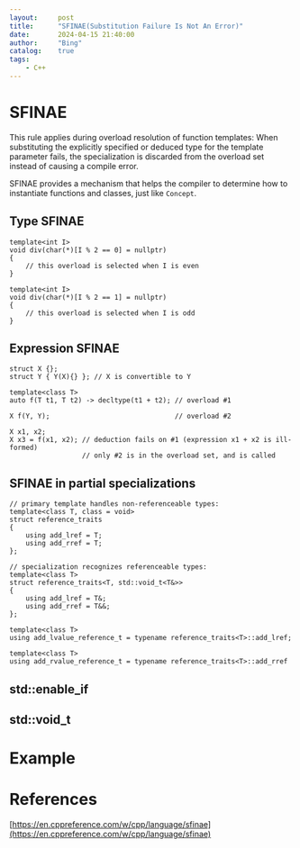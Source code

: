 ```yaml
---
layout:     post
title:      "SFINAE(Substitution Failure Is Not An Error)"
date:       2024-04-15 21:40:00
author:     "Bing"
catalog:    true
tags:
    - C++
---
```


# SFINAE
This rule applies during overload resolution of function templates: When substituting the explicitly specified or deduced type for the template parameter fails, the specialization is discarded from the overload set instead of causing a compile error. 

SFINAE provides a mechanism that helps the compiler to determine how to instantiate functions and classes, just like ``Concept``.

## Type SFINAE
```
template<int I>
void div(char(*)[I % 2 == 0] = nullptr)
{
    // this overload is selected when I is even
}
 
template<int I>
void div(char(*)[I % 2 == 1] = nullptr)
{
    // this overload is selected when I is odd
}
```

## Expression SFINAE
```
struct X {};
struct Y { Y(X){} }; // X is convertible to Y
 
template<class T>
auto f(T t1, T t2) -> decltype(t1 + t2); // overload #1
 
X f(Y, Y);                               // overload #2
 
X x1, x2;
X x3 = f(x1, x2); // deduction fails on #1 (expression x1 + x2 is ill-formed)
                  // only #2 is in the overload set, and is called
```

## SFINAE in partial specializations
```
// primary template handles non-referenceable types:
template<class T, class = void>
struct reference_traits
{
    using add_lref = T;
    using add_rref = T;
};
 
// specialization recognizes referenceable types:
template<class T>
struct reference_traits<T, std::void_t<T&>>
{
    using add_lref = T&;
    using add_rref = T&&;
};
 
template<class T>
using add_lvalue_reference_t = typename reference_traits<T>::add_lref;
 
template<class T>
using add_rvalue_reference_t = typename reference_traits<T>::add_rref
```

## std::enable_if

## std::void_t

# Example

# References
[https://en.cppreference.com/w/cpp/language/sfinae](https://en.cppreference.com/w/cpp/language/sfinae)